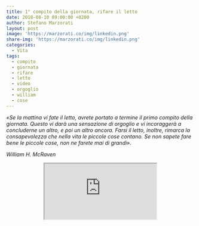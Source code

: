 ```yaml
---
title: 1° compito della giornata, rifare il letto
date: 2018-08-10 09:00:00 +0200
author: Stefano Marzorati
layout: post
image: 'https://marzorati.co/img/linkedin.png'
share-img: 'https://marzorati.co/img/linkedin.png'
categories:
  - Vita
tags:
  - compito
  - giornata
  - rifare
  - letto
  - video
  - orgoglio
  - william
  - cose
---
```

*«Se la mattina vi fate il letto, avrete portato a termine il primo compito della giornata. Questo vi darà una sensazione di orgoglio e vi incoraggerà a concluderne un altro, e poi un altro ancora. Farsi il letto, inoltre, rimarca la consapevolezza che nella vita le piccole cose contano. Se non sapete fare bene le piccole cose, non ne farete mai di grandi».*   

*William H. McRaven*   

<center><iframe src="https://www.linkedin.com/embed/feed/update/urn:li:ugcPost:6430727980795916288"</iframe></center>

<small>William Harry McRaven (Pinehurst, 6 novembre 1955) è un ammiraglio statunitense, ex-comandante del Joint Special Operations Command noto per essere stato il protagonista dell'Operazione Lancia di Nettuno, avvenuta tra il 1º e il 2 maggio 2011 ad Abbottabad e culminata con l'uccisione del leader di Al-Qāʿida Osama bin Laden.</small>